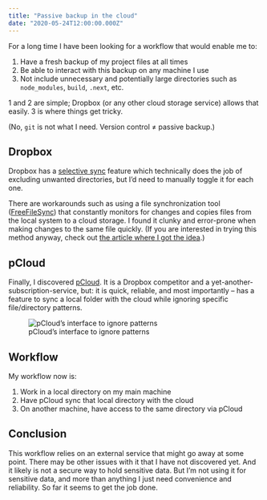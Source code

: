 ```yaml
---
title: "Passive backup in the cloud"
date: "2020-05-24T12:00:00.000Z"
---
```

For a long time I have been looking for a workflow that would enable me to:

1. Have a fresh backup of my project files at all times
2. Be able to interact with this backup on any machine I use
3. Not include unnecessary and potentially large directories such as `node_modules`, `build`, `.next`, etc.

1 and 2 are simple; Dropbox (or any other cloud storage service) allows that easily. 3 is where things get tricky.

(No, `git` is not what I need. Version control ≠ passive backup.)

## Dropbox

Dropbox has a [selective sync](https://help.dropbox.com/installs-integrations/sync-uploads/selective-sync-overview) feature which technically does the job of excluding unwanted directories, but I’d need to manually toggle it for each one.

There are workarounds such as using a file synchronization tool ([FreeFileSync](https://freefilesync.org/)) that constantly monitors for changes and copies files from the local system to a cloud storage. I found it clunky and error-prone when making changes to the same file quickly. (If you are interested in trying this method anyway, check out [the article where I got the idea](https://medium.com/@sherwino/how-do-you-ignore-specific-folders-like-node-modules-recursively-on-dropbox-c74ba9f2abce).)

## pCloud

Finally, I discovered [pCloud](https://www.pcloud.com/). It is a Dropbox competitor and a yet-another-subscription-service, but: it is quick, reliable, and most importantly – has a feature to sync a local folder with the cloud while ignoring specific file/directory patterns.

<figure>
  <img
    src="/images/posts/pcloud_ignore_patterns.png"
    alt="pCloud’s interface to ignore patterns"
  />
  <figcaption>pCloud’s interface to ignore patterns</figcaption>
</figure>

## Workflow

My workflow now is:

1. Work in a local directory on my main machine
2. Have pCloud sync that local directory with the cloud
3. On another machine, have access to the same directory via pCloud

## Conclusion

This workflow relies on an external service that might go away at some point. There may be other issues with it that I have not discovered yet. And it likely is not a secure way to hold sensitive data. But I’m not using it for sensitive data, and more than anything I just need convenience and reliability. So far it seems to get the job done.
